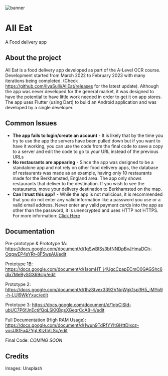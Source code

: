 ![banner](https://user-images.githubusercontent.com/81645040/207942918-19d81b1d-c89e-4d22-a809-eb79807b3059.png)

# All Eat
A Food delivery app

## About the project
All Eat is a food delivery app developed as part of the A-Level OCR course. Development started from March 2022 to February 2023 with many iterations being completed. (Check https://github.com/IlyaSulli/AllEat/releases for the latest update). Although the app was never developed for the general market, it was designed to have the potential to have little work needed in order to get it on app stores. The app uses Flutter (using Dart) to build an Android application and was developed by a single developer.

## Common Issues
- **The app fails to login/create an account** - It is likely that by the time you try to use the app the servers have been pulled down but if you want to have it working, you can use the code from the final code to save a copy to a server and edit the code to go to your URL instead of the previous URLs
- **No restaurants are appearing** - Since the app was designed to be a standalone app and not rely on other food delivery apps, the database of restaurants was made as an example, having only 10 restaurants made for the Berkhamsted, England area. The app only shows restaurants that deliver to the destination. If you wish to see the restaurants, move your delivery destination to Berkhamsted on the map.
- **Can I trust this app?** - While the app is not malicious, it is recommended that you do not enter any valid information like a password you use or a valid email address. Never enter any valid payment cards into the app as other than the password, it is unencrypted and uses HTTP not HTTPS. For more information: [Click Here](https://www.cloudflare.com/en-gb/learning/ssl/why-is-http-not-secure/)

## Documentation

Pre-prototype & Prototype 1A: https://docs.google.com/document/d/1qSwBISs3bfNNDpBvJHmaDCh-OqqwEP4sYRr-8F5wsAU/edit

Prototype 1B: https://docs.google.com/document/d/1somHT_j4UgcCpapECmO0GAGShc6dlx7MeBySGX69sIg/edit

Prototype 2: https://docs.google.com/document/d/1hzStvex3392VNqWgk1splfH5_jMYp9-h-LUl9WkYxuc/edit

Prototype 3: https://docs.google.com/document/d/1qbCiSld-ubUC7P6fJnEctjfQqLSKKBqsXGeqrCcA8-4/edit

Full Documentation (High RAM Usage): https://docs.google.com/document/d/1wun9TdRfYYltGHttDIxoz-vosU8fFa4ZYgLKlzhVLSc/edit

Final Code: *COMING SOON*

## Credits

Images: Unsplash
